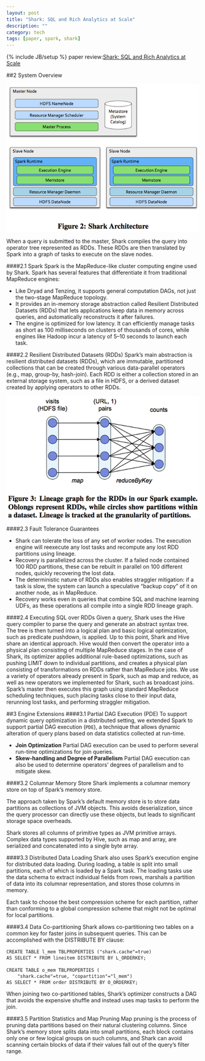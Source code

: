 ```yaml
---
layout: post
title: "Shark: SQL and Rich Analytics at Scale"
description: ""
category: tech
tags: [paper, spark, shark]
---
```

{% include JB/setup %}
paper review:[Shark: SQL and Rich Analytics at Scale](http://www.eecs.berkeley.edu/Pubs/TechRpts/2012/EECS-2012-214.pdf)

<!--break-->
##2 System Overview

![shark1](/assets/2013-08-20-shark/shark1.png)

When a query is submitted to the master, Shark compiles the query into operator tree represented as RDDs. These RDDs are then translated by Spark into a graph of tasks to execute on the slave nodes.

####2.1 Spark
Spark is the MapReduce-like cluster computing engine used by Shark. Spark has several features that differentiate it from traditional MapReduce engines:

* Like Dryad and Tenzing, it supports general computation DAGs, not just the two-stage MapReduce topology.
* It provides an in-memory storage abstraction called Resilient Distributed Datasets (RDDs) that lets applications keep data in memory across queries, and automatically reconstructs it after failures.
* The engine is optimized for low latency. It can efficiently manage tasks as short as 100 milliseconds on clusters of thousands of cores, while engines like Hadoop incur a latency of 5–10 seconds to launch each task.

####2.2 Resilient Distributed Datasets (RDDs)
Spark’s main abstraction is resilient distributed datasets (RDDs), which are immutable, partitioned collections that can be created through various data-parallel operators (e.g., map, group-by, hash-join). Each RDD is either a collection stored in an external storage system, such as a file in HDFS, or a derived dataset created by applying operators to other RDDs. 

![shark2](/assets/2013-08-20-shark/shark2.png)

####2.3 Fault Tolerance Guarantees
* Shark can tolerate the loss of any set of worker nodes. The execution engine will reexecute any lost tasks and recompute any lost RDD partitions using lineage.
* Recovery is parallelized across the cluster. If a failed node contained 100 RDD partitions, these can be rebuilt in parallel on 100 different nodes, quickly recovering the lost data.
* The deterministic nature of RDDs also enables straggler mitigation: if a task is slow, the system can launch a speculative “backup copy” of it on another node, as in MapReduce.
* Recovery works even in queries that combine SQL and machine learning UDFs, as these operations all compile into a single RDD lineage graph.

####2.4 Executing SQL over RDDs
Given a query, Shark uses the Hive query compiler to parse the query and generate an abstract syntax tree. The tree is then turned into a logical plan and basic logical optimization, such as predicate pushdown, is applied. Up to this point, Shark and Hive share an identical approach. Hive would then convert the operator into a physical plan consisting of multiple MapReduce stages. In the case of Shark, its optimizer applies additional rule-based optimizations, such as pushing LIMIT down to individual partitions, and creates a physical plan consisting of transformations on RDDs rather than MapReduce jobs. We use a variety of operators already present in Spark, such as map and reduce, as well as new operators we implemented for Shark, such as broadcast joins. Spark’s master then executes this graph using standard MapReduce scheduling techniques, such placing tasks close to their input data, rerunning lost tasks, and performing straggler mitigation.

##3 Engine Extensions
####3.1 Partial DAG Execution (PDE)
To support dynamic query optimization in a distributed setting, we extended Spark to support partial DAG execution (`PDE`), a technique that allows dynamic alteration of query plans based on data statistics collected at run-time.

* **Join Optimization** Partial DAG execution can be used to perform several run-time optimizations for join queries.
* **Skew-handling and Degree of Parallelism** Partial DAG execution can also be used to determine operators’ degrees of parallelism and to mitigate skew.

####3.2 Columnar Memory Store
Shark implements a columnar memory store on top of Spark’s memory store.

The approach taken by Spark’s default memory store is to store data partitions as collections of JVM objects. This avoids deserialization, since the query processor can directly use these objects, but leads to significant storage space overheads.

Shark stores all columns of primitive types as JVM primitive arrays. Complex data types supported by Hive, such as map and array, are serialized and concatenated into a single byte array.

####3.3 Distributed Data Loading
Shark also uses Spark’s execution engine for distributed data loading. During loading, a table is split into small partitions, each of which is loaded by a Spark task. The loading tasks use the data schema to extract individual fields from rows, marshals a partition of data into its columnar representation, and stores those columns in memory.

Each task to choose the best compression scheme for each partition, rather than conforming to a global compression scheme that might not be optimal for local partitions. 

####3.4 Data Co-partitioning
Shark allows co-partitioning two tables on a common key for faster joins in subsequent queries. This can be accomplished with the DISTRIBUTE BY clause:

    CREATE TABLE l_mem TBLPROPERTIES ("shark.cache"=true)
    AS SELECT * FROM lineitem DISTRIBUTE BY L_ORDERKEY;
    
    CREATE TABLE o_mem TBLPROPERTIES (
        "shark.cache"=true, "copartition"="l_mem") 
    AS SELECT * FROM order DISTRIBUTE BY O_ORDERKEY;
When joining two co-partitioned tables, Shark’s optimizer constructs a DAG that avoids the expensive shuffle and instead uses map tasks to perform the join.

####3.5 Partition Statistics and Map Pruning
Map pruning is the process of pruning data partitions based on their natural clustering columns. Since Shark’s memory store splits data into small partitions, each block contains only one or few logical groups on such columns, and Shark can avoid scanning certain blocks of data if their values fall out of the query’s filter range.